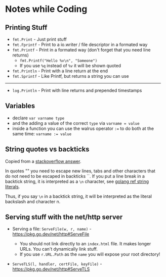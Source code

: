# Notes while Coding

## Printing Stuff
* `fmt.Print` - Just print stuff
* `fmt.Fprintf` - Print to a io.writer / file descriptor in a formated way
* `fmt.Printf` - Print in a formated way (don't forget that you need line returns)
   * `fmt.Printf("Hello %v\n", "Someone")`
   * If you use `%q` instead of `%v` it will be shown quoted
* `fmt.Println` - Print with a line return at the end
* `fmt.Sprintf` - Like Printf, but returns a string you can use

----

* `log.Println` - Print with line returns and prepended timestamps


## Variables
* declare `var varname type`
* and the adding a value of the correct `type` via `varname = value`
* inside a function you can use the walrus operator `:=` to do both at the same time: `varname := value`


## String quotes vs backticks
Copied from a [stackoverflow answer](https://stackoverflow.com/a/46917369).

In quotes "" you need to escape new lines, tabs and other characters that do not need to be escaped in backticks \`\`. If you put a line break in a backtick string, it is interpreted as a `\n` character, see [golang ref string literals](https://golang.org/ref/spec#String_literals).

Thus, if you say `\n` in a backtick string, it will be interpreted as the literal backslash and character n.


## Serving stuff with the net/http server
* Serving a file:
`ServeFile(w, r, name)` - https://pkg.go.dev/net/http#ServeFile
   * You should not link directly to an `index.html` file. It makes longer URLs. You can't dynamically link stuff.
   * If you use `r.URL.Path` as the `name` you will expose your root directory!

* `ServeTLS(l, handler, certFile, keyFile)` - https://pkg.go.dev/net/http#ServeTLS

